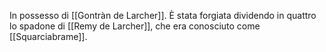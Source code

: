 In possesso di [[Gontràn de Larcher]]. 
È stata forgiata dividendo in quattro lo spadone di [[Remy de Larcher]], che era conosciuto come [[Squarciabrame]]. 